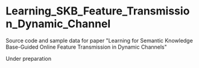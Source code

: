 # Learning_SKB_Feature_Transmission_Dynamic_Channel
Source code and sample data for paper "Learning for Semantic Knowledge Base-Guided Online Feature Transmission in Dynamic Channels"

Under preparation
